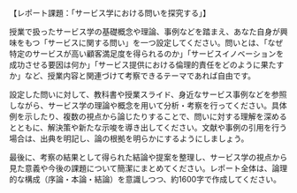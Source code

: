 【レポート課題：「サービス学における問いを探究する」】

授業で扱ったサービス学の基礎概念や理論、事例などを踏まえ、あなた自身が興味をもつ「サービスに関する問い」を一つ設定してください。問いとは、「なぜ特定のサービスが高い顧客満足度を得られるのか」「サービスイノベーションを成功させる要因は何か」「サービス提供における倫理的責任をどのように果たすか」など、授業内容と関連づけて考察できるテーマであれば自由です。

設定した問いに対して、教科書や授業スライド、身近なサービス事例などを参照しながら、サービス学の理論や概念を用いて分析・考察を行ってください。具体例を示したり、複数の視点から論じたりすることで、問いに対する理解を深めるとともに、解決策や新たな示唆を導き出してください。文献や事例の引用を行う場合は、出典を明記し、論の根拠を明らかにするようにしましょう。

最後に、考察の結果として得られた結論や提案を整理し、サービス学の視点から見た意義や今後の課題について簡潔にまとめてください。レポート全体は、論理的な構成（序論・本論・結論）を意識しつつ、約1600字で作成してください。
